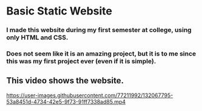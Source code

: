 # Basic Static Website #
### I made this website during my first semester at college, using only HTML and CSS. ###
### Does not seem like it is an amazing project, but it is to me since this was my first project ever (even if it is simple). ###
## This video shows the website. ## 

https://user-images.githubusercontent.com/77211992/132067795-53a8451d-4734-42e5-9f73-91ff7338ad85.mp4


